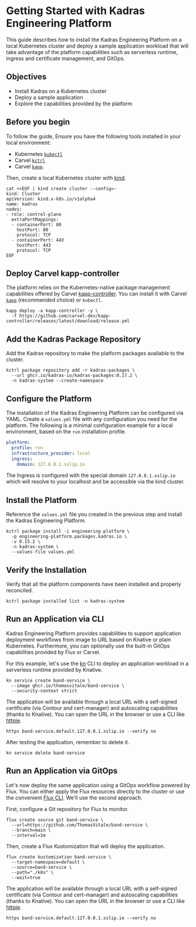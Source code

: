 # Getting Started with Kadras Engineering Platform

This guide describes how to install the Kadras Engineering Platform on a local Kubernetes cluster and deploy a sample application workload that will take advantage of the platform capabilities such as serverless runtime, ingress and certificate management, and GitOps.

## Objectives

* Install Kadras on a Kubernetes cluster
* Deploy a sample application
* Explore the capabilities provided by the platform

## Before you begin

To follow the guide, Ensure you have the following tools installed in your local environment:

* Kubernetes [`kubectl`](https://kubectl.docs.kubernetes.io/installation/kubectl)
* Carvel [`kctrl`](https://carvel.dev/kapp-controller/docs/latest/install)
* Carvel [`kapp`](https://carvel.dev/kapp-controller/docs/latest/install/#installing-kapp-controller-cli-kctrl).

Then, create a local Kubernetes cluster with [kind](https://kind.sigs.k8s.io).

```shell
cat <<EOF | kind create cluster --config=-
kind: Cluster
apiVersion: kind.x-k8s.io/v1alpha4
name: kadras
nodes:
- role: control-plane
  extraPortMappings:
  - containerPort: 80
    hostPort: 80
    protocol: TCP
  - containerPort: 443
    hostPort: 443
    protocol: TCP
EOF
```

## Deploy Carvel kapp-controller

The platform relies on the Kubernetes-native package management capabilities offered by Carvel [kapp-controller](https://carvel.dev/kapp-controller). You can install it with Carvel [`kapp`](https://carvel.dev/kapp/docs/latest/install) (recommended choice) or `kubectl`.

```shell
kapp deploy -a kapp-controller -y \
  -f https://github.com/carvel-dev/kapp-controller/releases/latest/download/release.yml
```

## Add the Kadras Package Repository

Add the Kadras repository to make the platform packages available to the cluster.

  ```shell
  kctrl package repository add -r kadras-packages \
    --url ghcr.io/kadras-io/kadras-packages:0.17.2 \
    -n kadras-system --create-namespace
  ```

## Configure the Platform

The installation of the Kadras Engineering Platform can be configured via YAML. Create a `values.yml` file with any configuration you need for the platform. The following is a minimal configuration example for a local environment, based on the `run` installation profile.

```yaml title="values.yml"
platform:
  profile: run
  infrastructure_provider: local
  ingress:
    domain: 127.0.0.1.sslip.io
```

The Ingress is configured with the special domain `127.0.0.1.sslip.io` which will resolve to your localhost and be accessible via the kind cluster.

## Install the Platform

Reference the `values.yml` file you created in the previous step and install the Kadras Engineering Platform.

  ```shell
  kctrl package install -i engineering-platform \
    -p engineering-platform.packages.kadras.io \
    -v 0.15.2 \
    -n kadras-system \
    --values-file values.yml
  ```

## Verify the Installation

Verify that all the platform components have been installed and properly reconciled.

  ```shell
  kctrl package installed list -n kadras-system
  ```

## Run an Application via CLI

Kadras Engineering Platform provides capabilities to support application deployment workflows from image to URL based on Knative or plain Kubernetes. Furthermore, you can optionally use the built-in GitOps capabilities provided by Flux or Carvel.

For this example, let's use the [kn](https://knative.dev/docs/client) CLI to deploy an application workload in a serverless runtime provided by Knative.

```shell
kn service create band-service \
  --image ghcr.io/thomasvitale/band-service \
  --security-context strict
```

The application will be available through a local URL with a self-signed certificate (via Contour and cert-manager) and autoscaling capabilities (thanks to Knative). You can open the URL in the browser or use a CLI like [httpie](https://httpie.io).

```shell
https band-service.default.127.0.0.1.sslip.io --verify no
```

After testing the application, remember to delete it.

```shell
kn service delete band-service
```

## Run an Application via GitOps

Let's now deploy the same application using a GitOps workflow powered by Flux. You can either apply the Flux resources directly to the cluster or use the convenient [Flux CLI](https://fluxcd.io/flux/installation/#install-the-flux-cli). We'll use the second approach.

First, configure a Git repository for Flux to monitor.

```shell
flux create source git band-service \
  --url=https://github.com/ThomasVitale/band-service \
  --branch=main \
  --interval=1m
```

Then, create a Flux Kustomization that will deploy the application.

```shell
flux create kustomization band-service \
  --target-namespace=default \
  --source=band-service \
  --path="./k8s" \
  --wait=true
```

The application will be available through a local URL with a self-signed certificate (via Contour and cert-manager) and autoscaling capabilities (thanks to Knative). You can open the URL in the browser or use a CLI like [httpie](https://httpie.io).

```shell
https band-service.default.127.0.0.1.sslip.io --verify no
```
